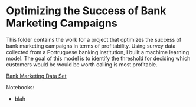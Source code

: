 # Optimizing the Success of Bank Marketing Campaigns
This folder contains the work for a project that optimizes the success of bank marketing campaigns in terms of profitability. Using survey data collected from a Portruguese banking institution, I built a machime learning model. The goal of this model is to identify the threshold for deciding which customers would be would be worth calling is most profitable. 

[Bank Marketing Data Set](https://archive.ics.uci.edu/ml/datasets/Bank+Marketing)

Notebooks:
* blah
